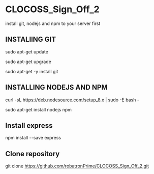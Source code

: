 # CLOCOSS_Sign_Off_2

install git, nodejs and npm to your server first 

## INSTALlING GIT
sudo apt-get update 

sudo apt-get upgrade 

sudo apt-get -y install git

## INSTALLING NODEJS AND NPM
curl -sL https://deb.nodesource.com/setup_8.x | sudo -E bash - 

sudo apt-get install nodejs npm

## Install express
npm install --save express

## Clone repository
git clone https://github.com/robatronPrime/CLOCOSS_Sign_Off_2.git
